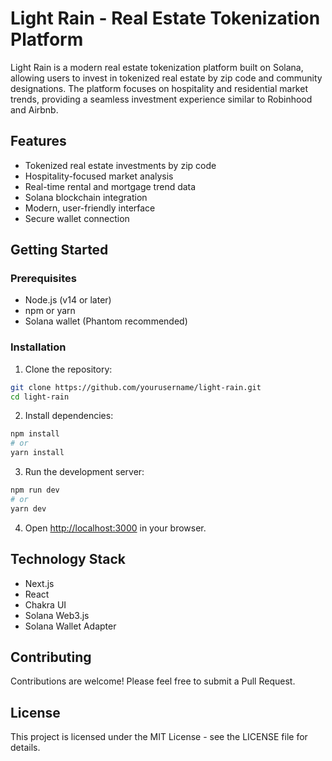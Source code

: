 # Light Rain - Real Estate Tokenization Platform

Light Rain is a modern real estate tokenization platform built on Solana, allowing users to invest in tokenized real estate by zip code and community designations. The platform focuses on hospitality and residential market trends, providing a seamless investment experience similar to Robinhood and Airbnb.

## Features

- Tokenized real estate investments by zip code
- Hospitality-focused market analysis
- Real-time rental and mortgage trend data
- Solana blockchain integration
- Modern, user-friendly interface
- Secure wallet connection

## Getting Started

### Prerequisites

- Node.js (v14 or later)
- npm or yarn
- Solana wallet (Phantom recommended)

### Installation

1. Clone the repository:
```bash
git clone https://github.com/yourusername/light-rain.git
cd light-rain
```

2. Install dependencies:
```bash
npm install
# or
yarn install
```

3. Run the development server:
```bash
npm run dev
# or
yarn dev
```

4. Open [http://localhost:3000](http://localhost:3000) in your browser.

## Technology Stack

- Next.js
- React
- Chakra UI
- Solana Web3.js
- Solana Wallet Adapter

## Contributing

Contributions are welcome! Please feel free to submit a Pull Request.

## License

This project is licensed under the MIT License - see the LICENSE file for details. 